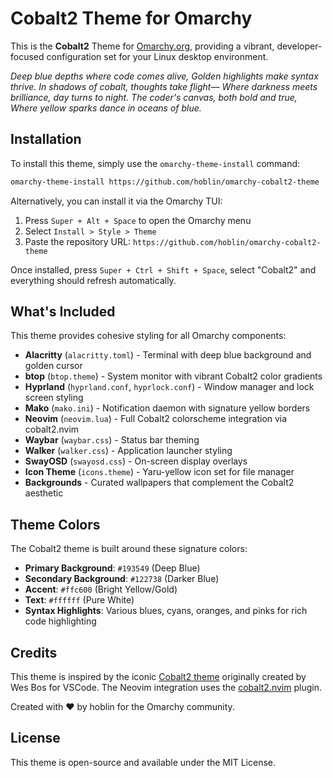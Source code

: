 # Cobalt2 Theme for Omarchy

This is the **Cobalt2** Theme for [Omarchy.org](https://omarchy.org), providing a vibrant, developer-focused configuration set for your Linux desktop environment.

*Deep blue depths where code comes alive,*
*Golden highlights make syntax thrive.*
*In shadows of cobalt, thoughts take flight—*
*Where darkness meets brilliance, day turns to night.*
*The coder's canvas, both bold and true,*
*Where yellow sparks dance in oceans of blue.*

## Installation

To install this theme, simply use the `omarchy-theme-install` command:

```bash
omarchy-theme-install https://github.com/hoblin/omarchy-cobalt2-theme
```

Alternatively, you can install it via the Omarchy TUI:
1. Press `Super + Alt + Space` to open the Omarchy menu
2. Select `Install > Style > Theme`
3. Paste the repository URL: `https://github.com/hoblin/omarchy-cobalt2-theme`

Once installed, press `Super + Ctrl + Shift + Space`, select "Cobalt2" and everything should refresh automatically.

## What's Included

This theme provides cohesive styling for all Omarchy components:

- **Alacritty** (`alacritty.toml`) - Terminal with deep blue background and golden cursor
- **btop** (`btop.theme`) - System monitor with vibrant Cobalt2 color gradients
- **Hyprland** (`hyprland.conf`, `hyprlock.conf`) - Window manager and lock screen styling
- **Mako** (`mako.ini`) - Notification daemon with signature yellow borders
- **Neovim** (`neovim.lua`) - Full Cobalt2 colorscheme integration via cobalt2.nvim
- **Waybar** (`waybar.css`) - Status bar theming
- **Walker** (`walker.css`) - Application launcher styling
- **SwayOSD** (`swayosd.css`) - On-screen display overlays
- **Icon Theme** (`icons.theme`) - Yaru-yellow icon set for file manager
- **Backgrounds** - Curated wallpapers that complement the Cobalt2 aesthetic

## Theme Colors

The Cobalt2 theme is built around these signature colors:

- **Primary Background**: `#193549` (Deep Blue)
- **Secondary Background**: `#122738` (Darker Blue)
- **Accent**: `#ffc600` (Bright Yellow/Gold)
- **Text**: `#ffffff` (Pure White)
- **Syntax Highlights**: Various blues, cyans, oranges, and pinks for rich code highlighting

## Credits

This theme is inspired by the iconic [Cobalt2 theme](https://github.com/wesbos/cobalt2-vscode) originally created by Wes Bos for VSCode. The Neovim integration uses the [cobalt2.nvim](https://github.com/lalitmee/cobalt2.nvim) plugin.

Created with ❤️ by hoblin for the Omarchy community.

## License

This theme is open-source and available under the MIT License.
